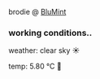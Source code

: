 brodie @ [BluMint](https://www.linkedin.com/company/blumint-io/)

<!--weather_start-->
### working conditions..

weather: clear sky ☀️

temp: 5.80 °C 🧥

<!--weather_end-->
